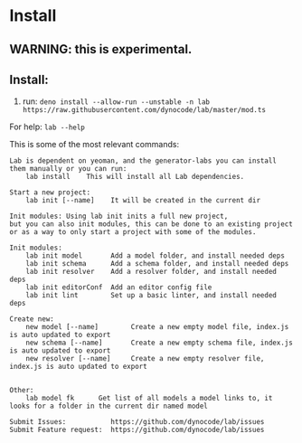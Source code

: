 # Install

## WARNING: this is experimental.

## Install:
1. run: `deno install --allow-run --unstable -n lab https://raw.githubusercontent.com/dynocode/lab/master/mod.ts`

For help: `lab --help`


  This is some of the most relevant commands:

    Lab is dependent on yeoman, and the generator-labs you can install them manually or you can run:
        lab install    This will install all Lab dependencies.

    Start a new project:
        lab init [--name]    It will be created in the current dir

    Init modules: Using lab init inits a full new project,
    but you can also init modules, this can be done to an existing project
    or as a way to only start a project with some of the modules.

    Init modules:
        lab init model       Add a model folder, and install needed deps
        lab init schema      Add a schema folder, and install needed deps
        lab init resolver    Add a resolver folder, and install needed deps
        lab init editorConf  Add an editor config file
        lab init lint        Set up a basic linter, and install needed deps

    Create new:
        new model [--name]        Create a new empty model file, index.js is auto updated to export
        new schema [--name]       Create a new empty schema file, index.js is auto updated to export
        new resolver [--name]     Create a new empty resolver file, index.js is auto updated to export


    Other:
        lab model fk      Get list of all models a model links to, it looks for a folder in the current dir named model

    Submit Issues:           https://github.com/dynocode/lab/issues
    Submit Feature request:  https://github.com/dynocode/lab/issues